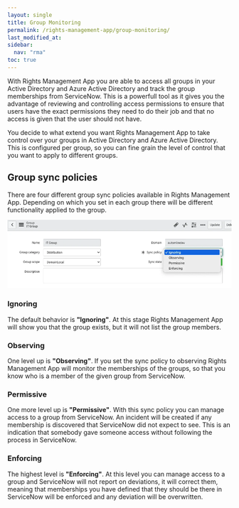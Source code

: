```yaml
---
layout: single
title: Group Monitoring
permalink: /rights-management-app/group-monitoring/
last_modified_at: 
sidebar:
  nav: "rma"
toc: true
---
```


With Rights Management App you are able to access all groups in your Active Directory and Azure Active Directory and track the group memberships from ServiceNow. This is a powerfull tool as it gives you the advantage of reviewing and controlling access permissions to ensure that users have the exact permissions they need to do their job and that no access is given that the user should not have. 

You decide to what extend you want Rights Management App to take control over your groups in Active Directory and Azure Active Directory. This is configured per group, so you can fine grain the level of control that you want to apply to different groups. 

## Group sync policies

There are four different group sync policies available in Rights Management App. Depending on which you set in each group there will be different functionality applied to the group. 

![Sync policy](/assets/images/x_autps_active_dir_groupsync.webp)

### Ignoring

The default behavior is **"Ignoring"**. At this stage Rights Management App will show you that the group exists, but it will not list the group  members.

### Observing 

One level up is **"Observing"**. If you set the sync policy to observing Rights Management App will monitor the memberships of the groups, so that you know who is a member of the given group from ServiceNow.

### Permissive

One more level up is **"Permissive"**. With this sync policy you can manage access to a group from ServiceNow. An incident will be created if any membership is discovered that ServiceNow did not expect to see. This is an indication that somebody gave someone access without following the process in ServiceNow.

### Enforcing

The highest level is **"Enforcing"**. At this level you can manage access to a group and ServiceNow will not report on deviations, it will correct them, meaning that memberships you have defined that they should be there in ServiceNow will be enforced and any deviation will be overwritten.
